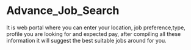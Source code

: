 # Advance_Job_Search
It is web portal where you can enter your location, job preference,type, profile you are looking for and expected pay, after compiling all these information it will suggest the best suitable jobs around for you.

